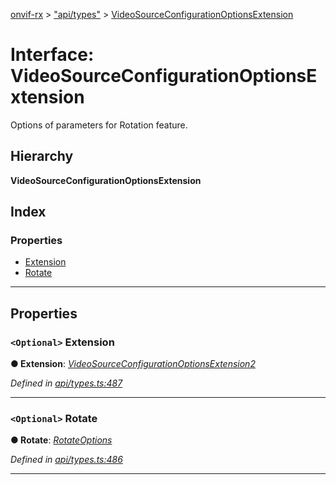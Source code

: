 [onvif-rx](../README.md) > ["api/types"](../modules/_api_types_.md) > [VideoSourceConfigurationOptionsExtension](../interfaces/_api_types_.videosourceconfigurationoptionsextension.md)

# Interface: VideoSourceConfigurationOptionsExtension

Options of parameters for Rotation feature.

## Hierarchy

**VideoSourceConfigurationOptionsExtension**

## Index

### Properties

* [Extension](_api_types_.videosourceconfigurationoptionsextension.md#extension)
* [Rotate](_api_types_.videosourceconfigurationoptionsextension.md#rotate)

---

## Properties

<a id="extension"></a>

### `<Optional>` Extension

**● Extension**: *[VideoSourceConfigurationOptionsExtension2](_api_types_.videosourceconfigurationoptionsextension2.md)*

*Defined in [api/types.ts:487](https://github.com/patrickmichalina/onvif-rx/blob/3ab1739/src/api/types.ts#L487)*

___
<a id="rotate"></a>

### `<Optional>` Rotate

**● Rotate**: *[RotateOptions](_api_types_.rotateoptions.md)*

*Defined in [api/types.ts:486](https://github.com/patrickmichalina/onvif-rx/blob/3ab1739/src/api/types.ts#L486)*

___

